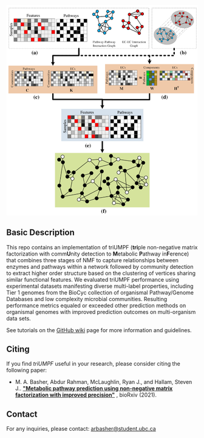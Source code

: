 ![Workflow](flowchart.png)

## Basic Description

This repo contains an implementation of triUMPF (**tri**ple non-negative matrix factorization with comm**U**nity
detection to **M**etabolic **P**athway in**F**erence) that combines three stages of NMF to capture relationships between
enzymes and pathways within a network followed by community detection to extract higher order structure based on the
clustering of vertices sharing similar functional features. We evaluated triUMPF performance using experimental datasets
manifesting diverse multi-label properties, including Tier 1 genomes from the BioCyc collection of organismal
Pathway/Genome Databases and low complexity microbial communities. Resulting performance metrics equaled or exceeded
other prediction methods on organismal genomes with improved prediction outcomes on multi-organism data sets.

See tutorials on the [GitHub wiki](https://github.com/hallamlab/triUMPF/wiki) page for more information and guidelines.

## Citing

If you find *triUMPF* useful in your research, please consider citing the following paper:

- M. A. Basher, Abdur Rahman, McLaughlin, Ryan J., and Hallam, Steven
  J.. **["Metabolic pathway prediction using non-negative matrix factorization with improved precision"](https://doi.org/10.1101/2020.05.27.119826)**
  , bioRxiv (2021).

## Contact

For any inquiries, please contact: [arbasher@student.ubc.ca](mailto:arbasher@student.ubc.ca)

